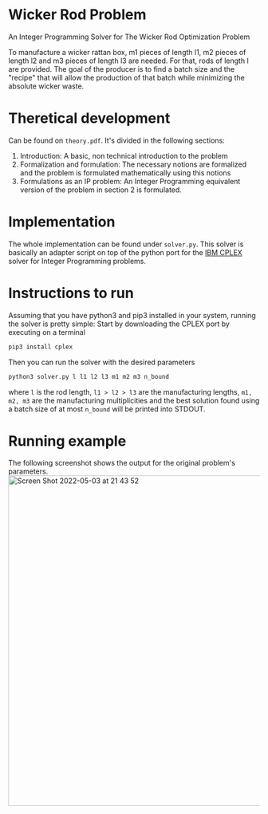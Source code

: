 # Wicker Rod Problem
An Integer Programming Solver for The Wicker Rod Optimization Problem

To manufacture a wicker rattan box, m1 pieces of length l1, m2 pieces of length l2 and m3 pieces of length l3 are needed. 
For that, rods of length l are provided. The goal of the producer is to find a batch size and the "recipe" that will allow the production of that batch while minimizing the absolute wicker waste.

# Theretical development
Can be found on `theory.pdf`.
It's divided in the following sections:
1. Introduction: A basic, non technical introduction to the problem
2. Formalization and formulation: The necessary notions are formalized and the problem is formulated mathematically using this notions
3. Formulations as an IP problem: An Integer Programming equivalent version of the problem in section 2 is formulated.

# Implementation
The whole implementation can be found under `solver.py`. This solver is basically an adapter script on top of the python port for the [IBM CPLEX](https://www.ibm.com/analytics/cplex-optimizer) solver for Integer Programming problems.

# Instructions to run
Assuming that you have python3 and pip3 installed in your system, running the solver is pretty simple:
Start by downloading the CPLEX port by executing on a terminal
```python 
pip3 install cplex
```

Then you can run the solver with the desired parameters 
```python 
python3 solver.py l l1 l2 l3 m1 m2 m3 n_bound
```
where `l` is the rod length, `l1 > l2 > l3` are the manufacturing lengths, `m1, m2, m3` are the manufacturing multiplicities 
and the best solution found using a batch size of at most `n_bound` will be printed into STDOUT.

# Running example
The following screenshot shows the output for the original problem's parameters.
<img width="663" alt="Screen Shot 2022-05-03 at 21 43 52" src="https://user-images.githubusercontent.com/29461526/166554149-39c4699d-21a6-4129-8fa5-21eacc9ad442.png">
